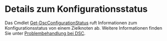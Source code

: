 # Details zum Konfigurationsstatus

Das Cmdlet [Get-DscConfigurationStatus](https://technet.microsoft.com/en-us/library/mt517868.aspx) ruft Informationen zum Konfigurationsstatus von einem Zielknoten ab. Weitere Informationen finden Sie unter [Problembehandlung bei DSC](../dsc/troubleshooting.md).

<!--HONumber=Jun16_HO4-->


